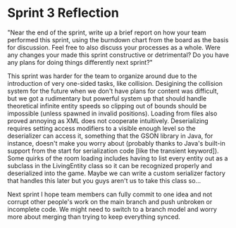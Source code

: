 # Sprint 3 Reflection
"Near the end of the sprint, write up a brief report on how your team performed this sprint, using the burndown chart from the board as the basis for discussion. Feel free to also discuss your processes as a whole. Were any changes your made this sprint constructive or detrimental? Do you have any plans for doing things differently next sprint?"

This sprint was harder for the team to organize around due to the introduction of very one-sided tasks, like collision. Desigining the collision system for the future when we don't have plans for content was difficult, but we got a rudimentary but powerful system up that should handle theoretical infinite entity speeds so clipping out of bounds should be impossible (unless spawned in invalid positions). Loading from files also proved annoying as XML does not cooperate intuitively. Deserializing requires setting access modifiers to a visible enough level so the deserializer can access it, something that the GSON library in Java, for instance, doesn't make you worry about (probably thanks to Java's built-in support from the start for serialization code [like the transient keyword]). Some quirks of the room loading includes having to list every entity out as a subclass in the LivingEntity class so it can be recognized properly and deserialized into the game. Maybe we can write a custom serializer factory that handles this later but you guys aren't us to take this class so...

Next sprint I hope team members can fully commit to one idea and not corrupt other people's work on the main branch and push unbroken or incomplete code. We might need to switch to a branch model and worry more about merging than trying to keep everything synced.
